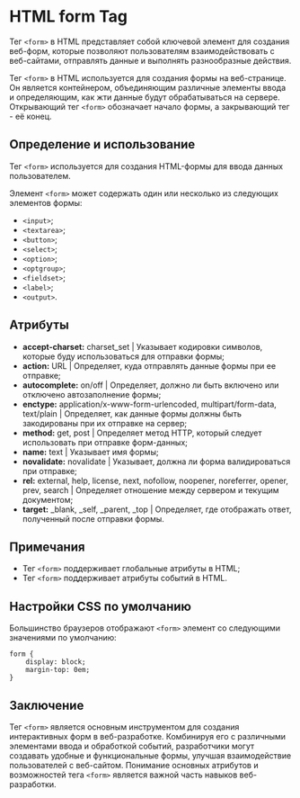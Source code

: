 # HTML form Tag

Тег ``<form>`` в HTML представляет собой ключевой элемент  для создания веб-форм, которые позволяют пользователям взаимодействовать с веб-сайтами, отправлять данные и выполнять разнообразные действия.

Тег ``<form>`` в HTML используется для создания формы на веб-странице. Он является контейнером, объединяющим различные элементы ввода и определяющим, как жти данные будут обрабатываться на сервере. Открывающий тег ``<form>`` обозначает начало формы, а закрывающий тег - её конец.

## Определение и использование

Тег ``<form>`` используется для создания HTML-формы для ввода данных пользователем.

Элемент ``<form>`` может содержать один или несколько из следующих элементов формы:

- ``<input>``;
- ``<textarea>``;
- ``<button>``;
- ``<select>``;
- ``<option>``;
- ``<optgroup>``;
- ``<fieldset>``;
- ``<label>``;
- ``<output>``.

## Атрибуты

- **accept-charset:** charset_set | Указывает кодировки символов, которые буду использоваться для отправки формы;
- **action:** URL | Определяет, куда отправлять данные формы при ее отправке;
- **autocomplete:** on/off | Определяет, должно ли быть включено или отключено автозаполнение формы;
- **enctype:** application/x-www-form-urlencoded, multipart/form-data, text/plain | Определяет, как данные формы должны быть закодированы при их отправке на сервер;
- **method:** get, post | Определяет метод HTTP, который следует использовать при отправке форм-данных;
- **name:** text | Указывает имя формы;
- **novalidate:** novalidate | Указывает, должна ли форма валидироваться при отправке;
- **rel:** external, help, license, next, nofollow, noopener, noreferrer, opener, prev, search | Определяет отношение между сервером и текущим документом;
- **target:** _blank, _self, _parent, _top | Определяет, где отображать ответ, полученный после отправки формы.

## Примечания

- Тег ``<form>`` поддерживает глобальные атрибуты в HTML;
- Тег ``<form>`` поддерживает атрибуты событий в HTML.

## Настройки CSS по умолчанию

Большинство браузеров отображают ``<form>`` элемент со следующими значениями по умолчанию:

```
form {
    display: block;
    margin-top: 0em;
}
```

## Заключение

Тег ``<form>`` является основным инструментом для создания интерактивных форм в веб-разработке. Комбинируя его с различными элементами ввода и обработкой событий, разработчики могут создавать удобные и функциональные формы, улучшая взаимодействие пользователей с веб-сайтом. Понимание основных атрибутов и возможностей тега ``<form>`` является важной часть навыков веб-разработки.